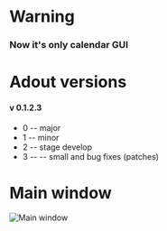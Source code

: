 # Warning
### Now it's only calendar GUI

# Adout versions
#### v 0.1.2.3
* 0 -- major
* 1 -- minor
* 2 -- stage develop
* 3 --  -- small and bug fixes (patches)

# Main window
![Main window](https://i.ibb.co/S3sQDzF/image.png)

